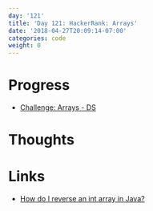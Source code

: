 ```yaml
---
day: '121'
title: 'Day 121: HackerRank: Arrays'
date: '2018-04-27T20:09:14-07:00'
categories: code
weight: 0
---
```

# Progress

* [Challenge: Arrays - DS](https://www.hackerrank.com/challenges/arrays-ds/problem)

# Thoughts

# Links

* [How do I reverse an int array in Java?](https://stackoverflow.com/a/2137791/270847)

